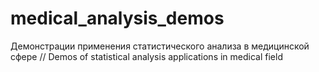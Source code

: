# medical_analysis_demos
Демонстрации применения статистического анализа в медицинской сфере // Demos of statistical analysis applications in medical field
